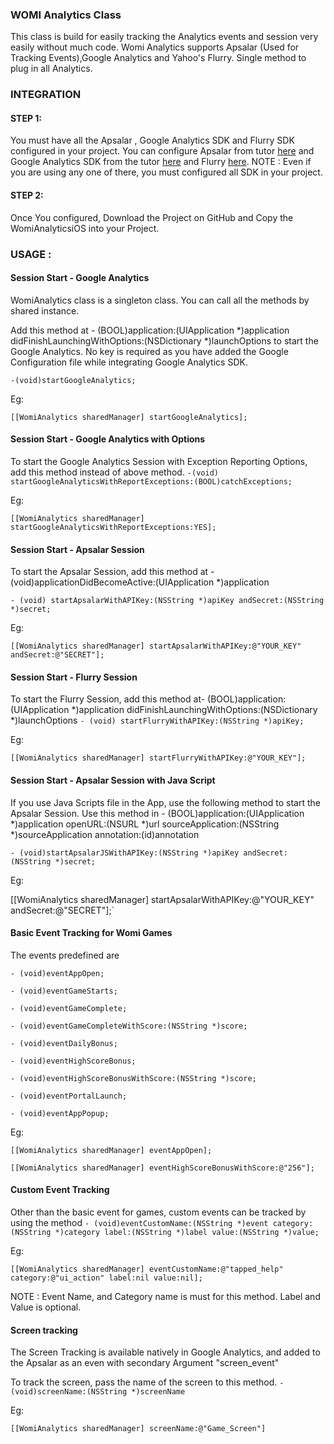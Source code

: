 ### WOMI Analytics Class
This class is build for easily tracking the Analytics events and session very easily without much code. Womi Analytics supports Apsalar (Used for Tracking Events),Google Analytics and Yahoo's Flurry. Single method to plug in all Analytics.

### INTEGRATION
#### STEP 1:
You must have all the Apsalar , Google Analytics SDK and Flurry SDK configured in your project. You can configure Apsalar from tutor [here](http://support.apsalar.com/customer/portal/articles/717510-integrating-the-ios-sdk) and Google Analytics SDK from the tutor [here](https://developers.google.com/analytics/devguides/collection/ios/v3/?configured) and Flurry [here](https://dev.flurry.com/createProjectSelectPlatform.do).
NOTE : Even if you are using any one of there, you must configured all SDK in your project.

#### STEP 2:
Once You configured, Download the Project on GitHub and  Copy the WomiAnalyticsiOS into your Project.

### USAGE :
#### Session Start -  Google Analytics
WomiAnalytics class is a singleton class. You can call all the methods by shared instance. 

Add this method at - (BOOL)application:(UIApplication *)application didFinishLaunchingWithOptions:(NSDictionary *)launchOptions to start the Google Analytics. No key is required as you have added the Google Configuration file while integrating Google Analytics SDK.

`-(void)startGoogleAnalytics;`

Eg:

`[[WomiAnalytics sharedManager] startGoogleAnalytics];`

#### Session Start - Google Analytics with Options
To start the Google Analytics Session with Exception Reporting Options, add this method instead of above method.
`-(void) startGoogleAnalyticsWithReportExceptions:(BOOL)catchExceptions;`

Eg:

`[[WomiAnalytics sharedManager] startGoogleAnalyticsWithReportExceptions:YES];`

#### Session Start -  Apsalar Session
To start the Apsalar Session, add this method at - (void)applicationDidBecomeActive:(UIApplication *)application

`- (void) startApsalarWithAPIKey:(NSString *)apiKey andSecret:(NSString *)secret;`

Eg:

`[[WomiAnalytics sharedManager] startApsalarWithAPIKey:@"YOUR_KEY" andSecret:@"SECRET"];`

#### Session Start -  Flurry Session
To start the Flurry Session, add this method at- (BOOL)application:(UIApplication *)application didFinishLaunchingWithOptions:(NSDictionary *)launchOptions
`- (void) startFlurryWithAPIKey:(NSString *)apiKey;`

Eg:

`[[WomiAnalytics sharedManager] startFlurryWithAPIKey:@"YOUR_KEY"];`
#### Session Start - Apsalar Session with Java Script
If you use Java Scripts file in the App, use the following method to start the Apsalar Session. Use this method in - (BOOL)application:(UIApplication *)application openURL:(NSURL *)url sourceApplication:(NSString *)sourceApplication annotation:(id)annotation

`- (void)startApsalarJSWithAPIKey:(NSString *)apiKey andSecret:(NSString *)secret;`

Eg:

[[WomiAnalytics sharedManager] startApsalarWithAPIKey:@"YOUR_KEY" andSecret:@"SECRET"];`

#### Basic Event Tracking for Womi Games 

The events predefined are 

`- (void)eventAppOpen;`

`- (void)eventGameStarts;`

`- (void)eventGameComplete;`

`- (void)eventGameCompleteWithScore:(NSString *)score;`

`- (void)eventDailyBonus;`

`- (void)eventHighScoreBonus;`

`- (void)eventHighScoreBonusWithScore:(NSString *)score;`

`- (void)eventPortalLaunch;`

`- (void)eventAppPopup;`

Eg:

`[[WomiAnalytics sharedManager] eventAppOpen];`

`[[WomiAnalytics sharedManager] eventHighScoreBonusWithScore:@"256"];`

#### Custom Event Tracking

Other than the basic event for games, custom events can be tracked by using the method
`- (void)eventCustomName:(NSString *)event category:(NSString *)category label:(NSString *)label value:(NSString *)value;`

Eg:

`[[WomiAnalytics sharedManager] eventCustomName:@"tapped_help" category:@"ui_action" label:nil value:nil];`

NOTE : Event Name, and Category name is must for this method. Label and Value is optional. 

#### Screen tracking
The Screen Tracking is available natively in Google Analytics, and added to the Apsalar as an even with secondary Argument "screen_event"

To track the screen, pass the name of the screen to this method.
`- (void)screenName:(NSString *)screenName`

Eg:

`[[WomiAnalytics sharedManager] screenName:@"Game_Screen"]`

